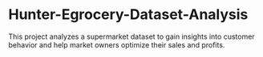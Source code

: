 # Hunter-Egrocery-Dataset-Analysis
This project analyzes a supermarket dataset to gain insights into customer behavior and help market owners optimize their sales and profits. 
